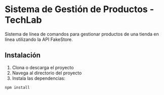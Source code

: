 # Sistema de Gestión de Productos - TechLab

Sistema de línea de comandos para gestionar productos de una tienda en línea utilizando la API FakeStore.

## Instalación

1. Clona o descarga el proyecto
2. Navega al directorio del proyecto
3. Instala las dependencias:
```bash
npm install
